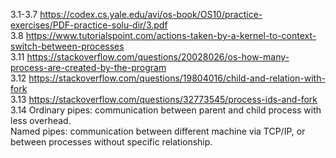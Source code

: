 3.1-3.7 https://codex.cs.yale.edu/avi/os-book/OS10/practice-exercises/PDF-practice-solu-dir/3.pdf <br/>
3.8 https://www.tutorialspoint.com/actions-taken-by-a-kernel-to-context-switch-between-processes <br/>
3.11 https://stackoverflow.com/questions/20028026/os-how-many-process-are-created-by-the-program <br/>
3.12 https://stackoverflow.com/questions/19804016/child-and-relation-with-fork <br/>
3.13 https://stackoverflow.com/questions/32773545/process-ids-and-fork <br/>
3.14 Ordinary pipes: communication between parent and child process with less overhead. <br/>
      Named pipes: communication between different machine via TCP/IP, or between processes without specific relationship. <br/>
